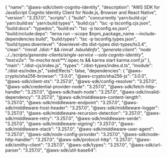 {
  "name": "@aws-sdk/client-cognito-identity",
  "description": "AWS SDK for JavaScript Cognito Identity Client for Node.js, Browser and React Native",
  "version": "3.257.0",
  "scripts": {
    "build": "concurrently 'yarn:build:cjs' 'yarn:build:es' 'yarn:build:types'",
    "build:cjs": "tsc -p tsconfig.cjs.json",
    "build:docs": "typedoc",
    "build:es": "tsc -p tsconfig.es.json",
    "build:include:deps": "lerna run --scope $npm_package_name --include-dependencies build",
    "build:types": "tsc -p tsconfig.types.json",
    "build:types:downlevel": "downlevel-dts dist-types dist-types/ts3.4",
    "clean": "rimraf ./dist-* && rimraf *.tsbuildinfo",
    "generate:client": "node ../../scripts/generate-clients/single-service --solo cognito-identity",
    "test:e2e": "ts-mocha test/**/*.ispec.ts && karma start karma.conf.js"
  },
  "main": "./dist-cjs/index.js",
  "types": "./dist-types/index.d.ts",
  "module": "./dist-es/index.js",
  "sideEffects": false,
  "dependencies": {
    "@aws-crypto/sha256-browser": "3.0.0",
    "@aws-crypto/sha256-js": "3.0.0",
    "@aws-sdk/client-sts": "3.257.0",
    "@aws-sdk/config-resolver": "3.257.0",
    "@aws-sdk/credential-provider-node": "3.257.0",
    "@aws-sdk/fetch-http-handler": "3.257.0",
    "@aws-sdk/hash-node": "3.257.0",
    "@aws-sdk/invalid-dependency": "3.257.0",
    "@aws-sdk/middleware-content-length": "3.257.0",
    "@aws-sdk/middleware-endpoint": "3.257.0",
    "@aws-sdk/middleware-host-header": "3.257.0",
    "@aws-sdk/middleware-logger": "3.257.0",
    "@aws-sdk/middleware-recursion-detection": "3.257.0",
    "@aws-sdk/middleware-retry": "3.257.0",
    "@aws-sdk/middleware-serde": "3.257.0",
    "@aws-sdk/middleware-signing": "3.257.0",
    "@aws-sdk/middleware-stack": "3.257.0",
    "@aws-sdk/middleware-user-agent": "3.257.0",
    "@aws-sdk/node-config-provider": "3.257.0",
    "@aws-sdk/node-http-handler": "3.257.0",
    "@aws-sdk/protocol-http": "3.257.0",
    "@aws-sdk/smithy-client": "3.257.0",
    "@aws-sdk/types": "3.257.0",
    "@aws-sdk/url-parser": "3.257.0",
    "@aws-sdk/util-base64": 